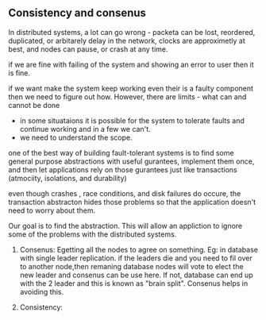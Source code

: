## Consistency and consenus

In distributed systems,  a lot can go wrong - packeta can be lost, reordered, duplicated, or arbitarely delay in the network, clocks are approximetly at best, and nodes can pause, or crash at any time.

if we are fine with failing of the system and showing an error to user then it is fine.

if we want make the system keep working even their is a faulty component then we need to figure out how. However, there are limits - what can and cannot be done 

- in some situataions it is possible for the system to tolerate faults and continue working and in a few we can't.
- we need to understand the scope.

one of the best way of building fault-tolerant systems is to find some general purpose abstractions with useful gurantees, implement them once, and then let applications rely on those gurantees just like transactions (atmociity, isolations, and durability)

even though crashes , race conditions, and disk failures do occure, the transaction abstracton hides those problems
so that the application doesn't need to worry about them.

Our goal is to find the abstraction. This will allow an appliction to ignore some of the problems with the distributed systems.  

1) Consenus: Egetting all the nodes to agree on something. Eg: in database with single leader replication. if the leaders die and you need to fil over to another node,then remaning database nodes will vote to elect the new leader and consenus can be use here. If not, database can end up with the 2 leader and this is known as "brain split". Consenus helps in avoiding this.

2) Consistency: 